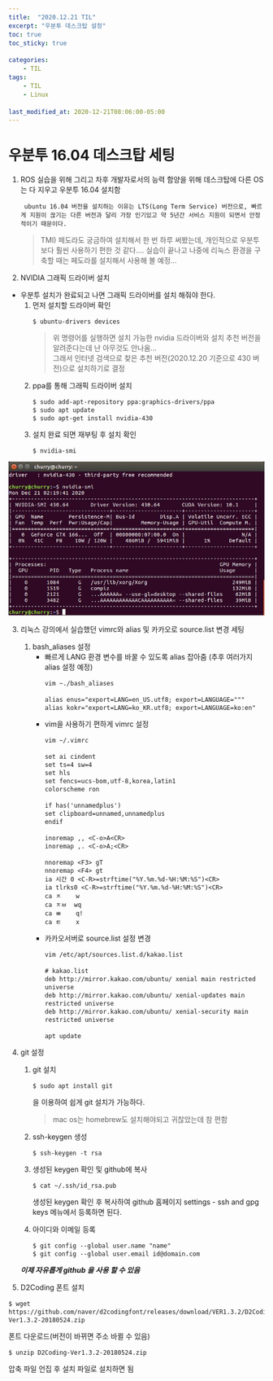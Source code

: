 ```yaml
---
title:  "2020.12.21 TIL"
excerpt: "우분투 데스크탑 설정"
toc: true
toc_sticky: true

categories:
    - TIL
tags:
    - TIL
    - Linux

last_modified_at: 2020-12-21T08:06:00-05:00
---
```


# **우분투 16.04 데스크탑 세팅**

1. ROS 실습을 위해 그리고 차후 개발자로서의 능력 함양을 위해 데스크탑에 다른 OS는 다 지우고 우분투 16.04 설치함

        ubuntu 16.04 버전을 설치하는 이유는 LTS(Long Term Service) 버전으로, 빠르게 지원이 끊기는 다른 버전과 달리 가장 인기있고 약 5년간 서비스 지원이 되면서 안정적이기 때문이다.

    >TMI) 페도라도 궁금하여 설치해서 한 번 하루 써봤는데, 개인적으로 우분투보다 훨씬 사용하기 편한 것 같다....
    실습이 끝나고 나중에 리눅스 환경을 구축할 때는 페도라를 설치해서 사용해 볼 예정...

2. NVIDIA 그래픽 드라이버 설치
* 우분투 설치가 완료되고 나면 그래픽 드라이버를 설치 해줘야 한다.
  1. 먼저 설치할 드라이버 확인
      ```
      $ ubuntu-drivers devices
      ```
      >위 명령어를 실행하면 설치 가능한 nvidia 드라이버와 설치 추천 버전을 알려준다는데 난 아무것도 안나옴...\
      >그래서 인터넷 검색으로 찾은 추천 버전(2020.12.20 기준으로 430 버전)으로 설치하기로 결정
  2.  ppa를 통해 그래픽 드라이버 설치
      ```
      $ sudo add-apt-repository ppa:graphics-drivers/ppa
      $ sudo apt update
      $ sudo apt-get install nvidia-430
      ```
  3.  설치 완료 되면 재부팅 후 설치 확인
      ```
      $ nvidia-smi
      ```
  
![그래픽카드 설치 완료](/assets/images/TIL/screenshot-01.jpg)

3. 리눅스 강의에서 실습했던 vimrc와 alias 및 카카오로 source.list 변경 세팅
   1. bash_aliases 설정 
      * 빠르게 LANG 환경 변수를 바꿀 수 있도록 alias 잡아줌
        (추후 여러가지 alias 설정 예정)
        ```
        vim ~./bash_aliases

        alias enus="export=LANG=en_US.utf8; export=LANGUAGE="""
        alias kokr="export=LANG=ko_KR.utf8; export=LANGUAGE=ko:en"
        ```
      * vim을 사용하기 편하게 vimrc 설정 
        ```
        vim ~/.vimrc

        set ai cindent
        set ts=4 sw=4
        set hls
        set fencs=ucs-bom,utf-8,korea,latin1
        colorscheme ron

        if has('unnamedplus')
        set clipboard=unnamed,unnamedplus
        endif

        inoremap ,, <C-o>A<CR>
        inoremap ,. <C-o>A;<CR>

        nnoremap <F3> gT
        nnoremap <F4> gt
        ia 시간 0 <C-R>=strftime("%Y.%m.%d-%H:%M:%S")<CR>
        ia tlrks0 <C-R>=strftime("%Y.%m.%d-%H:%M:%S")<CR>
        ca ㅈ    w
        ca ㅈㅂ  wq
        ca ㅃ    q!
        ca ㅌ    x
        ```
      * 카카오서버로 source.list 설정 변경
        ```
        vim /etc/apt/sources.list.d/kakao.list

        # kakao.list
        deb http://mirror.kakao.com/ubuntu/ xenial main restricted universe
        deb http://mirror.kakao.com/ubuntu/ xenial-updates main restricted universe
        deb http://mirror.kakao.com/ubuntu/ xenial-security main restricted universe

        apt update
        ```

4. git 설정
   1. git 설치
        ```
        $ sudo apt install git
        ```
        을 이용하여 쉽게 git 설치가 가능하다.
        >mac os는 homebrew도 설치해야되고 귀찮았는데 참 편함
   2. ssh-keygen 생성
        ```
        $ ssh-keygen -t rsa
        ```
   3. 생성된 keygen 확인 및 github에 복사
        ```
        $ cat ~/.ssh/id_rsa.pub
        ```
        생성된 keygen 확인 후 복사하여 github 홈페이지 settings - ssh and gpg keys 메뉴에서 등록하면 된다.

   4. 아이디와 이메일 등록
        ```
        $ git config --global user.name "name"
        $ git config --global user.email id@domain.com
        ```
    ***이제 자유롭게 github 을 사용 할 수 있음***

5. D2Coding 폰트 설치
  ```
  $ wget https://github.com/naver/d2codingfont/releases/download/VER1.3.2/D2Coding-Ver1.3.2-20180524.zip
  ```
  폰트 다운로드(버전이 바뀌면 주소 바뀔 수 있음)

  ```
  $ unzip D2Coding-Ver1.3.2-20180524.zip
  ```
  압축 파일 언집 후 설치 파일로 설치하면 됨

